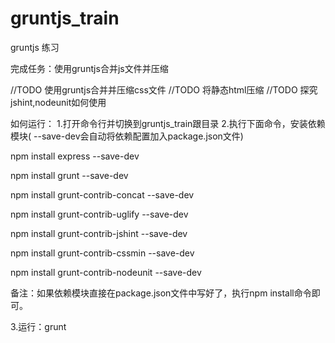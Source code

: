 gruntjs_train
=============

gruntjs 练习

完成任务：使用gruntjs合并js文件并压缩

//TODO 使用gruntjs合并并压缩css文件
//TODO 将静态html压缩
//TODO 探究jshint,nodeunit如何使用

如何运行：
1.打开命令行并切换到gruntjs_train跟目录
2.执行下面命令，安装依赖模块( --save-dev会自动将依赖配置加入package.json文件)

npm install express   --save-dev

npm install grunt   --save-dev

npm install grunt-contrib-concat   --save-dev

npm install grunt-contrib-uglify   --save-dev

npm install grunt-contrib-jshint   --save-dev

npm install grunt-contrib-cssmin   --save-dev

npm install grunt-contrib-nodeunit   --save-dev


备注：如果依赖模块直接在package.json文件中写好了，执行npm install命令即可。

3.运行：grunt
